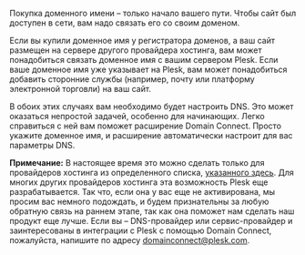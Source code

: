 Покупка доменного имени – только начало вашего пути. Чтобы сайт был доступен в сети, вам надо связать его со своим доменом.

Если вы купили доменное имя у регистратора доменов, а ваш сайт размещен на сервере другого провайдера хостинга, вам может понадобиться связать доменное имя с вашим сервером  Plesk. Если ваше доменное имя уже указывает на Plesk, вам может понадобиться добавить сторонние службы (например, почту или платформу электронной торговли) на ваш сайт.  

В обоих этих случаях вам необходимо будет настроить DNS. Это может оказаться непростой задачей, особенно для начинающих. Легко справиться с ней вам поможет расширение Domain Connect. Просто укажите доменное имя, и расширение автоматически настроит для вас параметры DNS.

**Примечание:** В настоящее время это можно сделать только для провайдеров хостинга из определенного списка, [указанного здесь](https://www.domainconnect.org). Для многих других провайдеров хостинга эта возможность Plesk еще разрабатывается. Так что, если она у вас еще не активирована, мы просим вас немного подождать, и будем признательны за любую обратную связь на раннем этапе, так как она поможет нам сделать наш продукт еще лучше. Если вы – DNS-провайдер или сервис-провайдер и заинтересованы в интеграции с Plesk с помощью Domain Connect, пожалуйста, напишите по адресу [domainconnect@plesk.com](mailto:domainconnect@plesk.com).